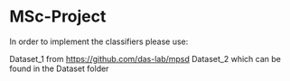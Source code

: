 # MSc-Project
In order to implement the classifiers please use:

Dataset_1 from https://github.com/das-lab/mpsd
Dataset_2 which can be found in the Dataset folder
